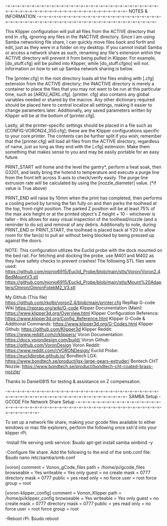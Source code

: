 -=-=-=-=-=-=-=-=-=-=-=-=-=-=-=-=-=-=-=-=-=-=-=-=-=-=-=-=-=-=-=-=-=-=-=-=-=-=-=-=-=-=-=-=-=-=-=-=-=-=-=-=-=-=-=-=-
 NOTES & INFORMATION
-=-=-=-=-=-=-=-=-=-=-=-=-=-=-=-=-=-=-=-=-=-=-=-=-=-=-=-=-=-=-=-=-=-=-=-=-=-=-=-=-=-=-=-=-=-=-=-=-=-=-=-=-=-=-=-=-

This Klipper configuration will pull all files from the ACTIVE directory that end in .cfg, ignoring any files in
the INACTIVE directory. Since I am using Samba networking file share, I can quickly move files back and forth and
edit, just as they were in a folder on my desktop. If you cannot install Samba or access a network share as such,
renaming any file's extension within the ACTIVE directory will prevent it from being pulled in Klipper. For example,
[do_stuff.cfg] will be pulled into Klipper, while [do_stuff.cfgno] will not. Information on how to set up Samba
network sharing is below.

The [printer.cfg] in the root directory loads all the files ending with [.cfg] extension from the ACTIVE directory;
the INACTIVE directory is merely a container to place the files that you may not want to be run at this particular
time, such as [ARDU_ADXL.cfg]. [printer. cfg] also contains any global variables needed or shared by the macros.
Any other dictionary required should be placed here to central localize all settings, making it easier to change
parameters later. Additionally, any saved parameters written by Klipper will be at the bottom of [printer.cfg].

Lastly, all the printer-specific settings should be placed in a file such as [CONFIG-VORON24_350.cfg]; these are
the Klipper configurations specific to your core printer. The contents can be further split if you wish; remember
that the [printer.cfg] will load all files from the ACTIVE directory, regardless of name, just so long as they end
with the [.cfg] extension. Make them something that makes sense to you and may be easily portable for an easy future. 


PRINT_START will home and the level the gantry*, perform a heat soak, then G3201, and lastly bring the hotend
to temperature and execute a purge line from the front left across X-axis to check/verify easily. The purge
line extrusion rate will be calculated by using the [nozzle_diameter] value. (*if value is True above)

PRINT_END will raise by 10mm when the print has completed, then performs a cooling period by turning the fan
fully on and then parks the toolhead at the top, front-right position. The parked Z position will be at least
75% of the max axis height or at the printed object's Z height + 10 - whichever is taller - this allows for
easy visual inspection of the toolhead/nozzle (and a reminder to do so) and removal of any debris. Additionally
to note, during PRINT_END or PRINT_START, the toolhead is placed back at Y20 to allow room for the fan(s) to
pull air without being blocked by being pressed up against the doors. 
 
NOTE: This configuration utilizes the Euclid probe with the dock mounted on the bed rail. For fetching and
docking the probe, use M401 and M402 as they have safety checks to prevent crashes! 
The following STL files were used:  
https://github.com/nionio6915/Euclid_Probe/blob/main/stls/Voron/Voron2.4BedMountV3.stl
https://github.com/nionio6915/Euclid_Probe/blob/main/stls/Mount%20Adapters/Omron/OmronFotekM2_V3.stl

My Github (This file)                     https://github.com/rkolbi/voron2.4/blob/main/printer.cfg
RepRap G-code Wiki                        https://reprap.org/wiki/G-code
Klipper Documentation (Main):             https://www.klipper3d.org/Overview.html
Klipper Configuration Reference:          https://www.klipper3d.org/Config_Reference.html
Klipper G-Code & Additional Commands:     https://www.klipper3d.org/G-Codes.html
Klipper Github:                           https://github.com/Klipper3d
Klipper Reddit:                           https://www.reddit.com/r/klippers/
Voron Documentation:                      https://docs.vorondesign.com/build/
Voron Github:                             https://github.com/VoronDesign
Voron Reddit:                             https://www.reddit.com/r/VORONDesign/
Euclid Probe:                             https://euclidprobe.github.io/
Bondtech LGX:                             https://www.bondtech.se/product/lgx-large-gears-extruder/
Bontech CHT Nozzle:                       https://www.bondtech.se/product/bondtech-cht-coated-brass-nozzle/

Thanks to Daniel0815 for testing & assistance on Z compensation.




-=-=-=-=-=-=-=-=-=-=-=-=-=-=-=-=-=-=-=-=-=-=-=-=-=-=-=-=-=-=-=-=-=-=-=-=-=-=-=-=-=-=-=-=-=-=-=-=-=-=-=-=-=-=-=-=-
 SAMBA Setup - GCODE File Network Share Setup
-=-=-=-=-=-=-=-=-=-=-=-=-=-=-=-=-=-=-=-=-=-=-=-=-=-=-=-=-=-=-=-=-=-=-=-=-=-=-=-=-=-=-=-=-=-=-=-=-=-=-=-=-=-=-=-=-

 To set up a network file share, making your gcode files available to either windows or mac file
 explorers, perform the following once ssh'd into your klipper rPi.

 -Install file serving smb service:
$sudo apt-get install samba winbind -y

 -Configure file share.  Add the following to the end of the smb.conf file:
$sudo nano /etc/samba/smb.conf
	
[voron]
   comment = Vonon_gCode_files
   path = /home/pi/gcode_files
   browseable = Yes
   writeable = Yes
   only guest = no
   create mask = 0777
   directory mask = 0777
   public = yes
   read only = no
   force user = root
   force group = root

[voron-klipper_config]
   comment = Vonon_Klipper
   path = /home/pi/klipper_config
   browseable = Yes
   writeable = Yes
   only guest = no
   create mask = 0777
   directory mask = 0777
   public = yes
   read only = no
   force user = root
   force group = root



 -Reboot rPi:
$sudo reboot